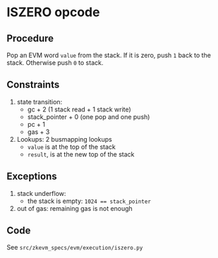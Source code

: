 # ISZERO opcode

## Procedure

Pop an EVM word `value` from the stack. If it is zero, push `1` back to the stack. Otherwise push `0` to stack.

## Constraints

1. state transition:
   - gc + 2 (1 stack read + 1 stack write)
   - stack_pointer + 0 (one pop and one push)
   - pc + 1
   - gas + 3
2. Lookups: 2 busmapping lookups
   - `value` is at the top of the stack
   - `result`, is at the new top of the stack

## Exceptions

1. stack underflow:
   - the stack is empty: `1024 == stack_pointer`
2. out of gas: remaining gas is not enough

## Code

See `src/zkevm_specs/evm/execution/iszero.py`
